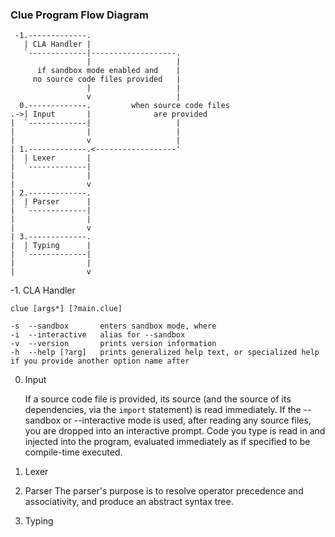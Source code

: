 
### Clue Program Flow Diagram

```
 -1.-------------.
   | CLA Handler |
   `-------------|-------------------.
                 |                   |
      if sandbox mode enabled and    |
     no source code files provided   |
                 |                   |
                 v                   |
  0.-------------.         when source code files
.->| Input       |              are provided
|  `-------------|                   |
|                |                   |
|                v                   |
| 1.-------------.<------------------'
|  | Lexer       |
|  `-------------|
|                |
|                v
| 2.-------------.
|  | Parser      |
|  `-------------|
|                |
|                v
| 3.-------------.
|  | Typing      |
|  `-------------|
|                |
|                v
```

-1. CLA Handler

    clue [args*] [?main.clue]

    -s  --sandbox       enters sandbox mode, where
    -i  --interactive   alias for --sandbox
    -v  --version       prints version information
    -h  --help [?arg]   prints generalized help text, or specialized help if you provide another option name after


0. Input

    If a source code file is provided, its source (and the source of its dependencies, via the `import` statement) is read immediately.
    If the --sandbox or --interactive mode is used, after reading any source files, you are dropped into an interactive prompt. Code you type is read in and injected into the program, evaluated immediately as if specified to be compile-time executed.


1. Lexer



2. Parser
    The parser's purpose is to resolve operator precedence and associativity, and produce an abstract syntax tree.


3. Typing


